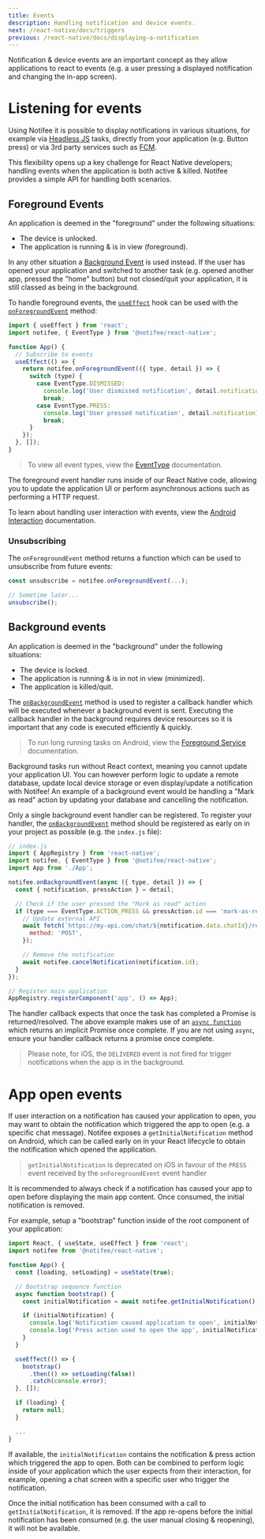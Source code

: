 ```yaml
---
title: Events
description: Handling notification and device events.
next: /react-native/docs/triggers
previous: /react-native/docs/displaying-a-notification
---
```


Notification & device events are an important concept as they allow applications to react to events (e.g. a user pressing
a displayed notification and changing the in-app screen).

# Listening for events

Using Notifee it is possible to display notifications in various situations, for example via [Headless JS](https://facebook.github.io/react-native/docs/headless-js-android)
tasks, directly from your application (e.g. Button press) or via 3rd party services such as [FCM](/react-native/docs/integrations/fcm).

This flexibility opens up a key challenge for React Native developers; handling events when the application is both
active & killed. Notifee provides a simple API for handling both scenarios.

## Foreground Events

An application is deemed in the "foreground" under the following situations:

- The device is unlocked.
- The application is running & is in view (foreground).

In any other situation a [Background Event](/react-native/docs/events#background-events) is used instead. If the user
has opened your application and switched to another task (e.g. opened another app, pressed the "home" button) but not
closed/quit your application, it is still classed as being in the background.

To handle foreground events, the [`useEffect`](https://reactjs.org/docs/hooks-effect.html) hook can be used with the
[`onForegroundEvent`](/react-native/reference/onforegroundevent) method:

```jsx
import { useEffect } from 'react';
import notifee, { EventType } from '@notifee/react-native';

function App() {
  // Subscribe to events
  useEffect(() => {
    return notifee.onForegroundEvent(({ type, detail }) => {
      switch (type) {
        case EventType.DISMISSED:
          console.log('User dismissed notification', detail.notification);
          break;
        case EventType.PRESS:
          console.log('User pressed notification', detail.notification);
          break;
      }
    });
  }, []);
}
```

> To view all event types, view the [EventType](/react-native/reference/eventtype) documentation.

The foreground event handler runs inside of our React Native code, allowing you to update the application UI or perform
asynchronous actions such as performing a HTTP request.

To learn about handling user interaction with events, view the [Android Interaction](/react-native/docs/android/interaction)
documentation.

### Unsubscribing

The `onForegroundEvent` method returns a function which can be used to unsubscribe from future events:

```js
const unsubscribe = notifee.onForegroundEvent(...);

// Sometime later...
unsubscribe();
```

## Background events

An application is deemed in the "background" under the following situations:

- The device is locked.
- The application is running & is in not in view (minimized).
- The application is killed/quit.

The [`onBackgroundEvent`](/react-native/reference/onbackgroundevent) method is used to register a callback handler
which will be executed whenever a background event is sent. Executing the callback handler in the background requires
device resources so it is important that any code is executed efficiently & quickly.

> To run long running tasks on Android, view the [Foreground Service](/react-native/docs/android/foreground-service) documentation.

Background tasks run without React context, meaning you cannot update your application UI. You can however perform logic
to update a remote database, update local device storage or even display/update a notification with Notifee! An example
of a background event would be handling a "Mark as read" action by updating your database and cancelling the notification.

Only a single background event handler can be registered. To register your handler, the [`onBackgroundEvent`](/react-native/reference/onbackgroundevent)
method should be registered as early on in your project as possible (e.g. the `index.js` file):

```js
// index.js
import { AppRegistry } from 'react-native';
import notifee, { EventType } from '@notifee/react-native';
import App from './App';

notifee.onBackgroundEvent(async ({ type, detail }) => {
  const { notification, pressAction } = detail;

  // Check if the user pressed the "Mark as read" action
  if (type === EventType.ACTION_PRESS && pressAction.id === 'mark-as-read') {
    // Update external API
    await fetch(`https://my-api.com/chat/${notification.data.chatId}/read`, {
      method: 'POST',
    });

    // Remove the notification
    await notifee.cancelNotification(notification.id);
  }
});

// Register main application
AppRegistry.registerComponent('app', () => App);
```

The handler callback expects that once the task has completed a Promise is returned/resolved. The above example makes use
of an [`async function`](https://developer.mozilla.org/en-US/docs/Web/JavaScript/Reference/Statements/async_function) which
returns an implicit Promise once complete. If you are not using `async`, ensure your handler callback returns a promise
once complete.

> Please note, for iOS, the `DELIVERED` event is not fired for trigger notifications when the app is in the background.

# App open events

If user interaction on a notification has caused your application to open, you may want to obtain the notification which
triggered the app to open (e.g. a specific chat message). Notifee exposes a `getInitialNotification` method on Android,
which can be called early on in your React lifecycle to obtain the notification which opened the application.

> `getInitialNotification` is deprecated on iOS in favour of the `PRESS` event received by the `onForegroundEvent` event handler

It is recommended to always check if a notification has caused your app to open before displaying the main app content.
Once consumed, the initial notification is removed.

For example, setup a "bootstrap" function inside of the root component of your application:

```jsx
import React, { useState, useEffect } from 'react';
import notifee from '@notifee/react-native';

function App() {
  const [loading, setLoading] = useState(true);

  // Bootstrap sequence function
  async function bootstrap() {
    const initialNotification = await notifee.getInitialNotification();

    if (initialNotification) {
      console.log('Notification caused application to open', initialNotification.notification);
      console.log('Press action used to open the app', initialNotification.pressAction);
    }
  }

  useEffect(() => {
    bootstrap()
      .then(() => setLoading(false))
      .catch(console.error);
  }, []);

  if (loading) {
    return null;
  }

  ...
}
```

If available, the `initialNotification` contains the notification & press action which triggered the app to open. Both
can be combined to perform logic inside of your application which the user expects from their interaction, for example,
opening a chat screen with a specific user who trigger the notification.

Once the initial notification has been consumed with a call to `getInitialNotification`, it is removed. If the app re-opens
before the initial notification has been consumed (e.g. the user manual closing & reopening), it will not be available.
